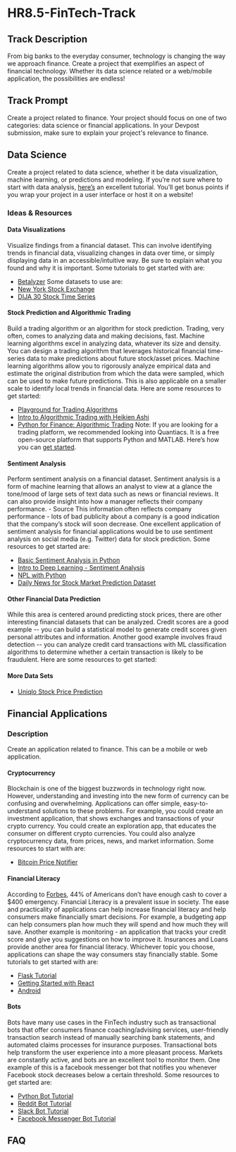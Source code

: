 # HR8.5-FinTech-Track

## Track Description 
From big banks to the everyday consumer, technology is changing the way we approach finance. Create a project that exemplifies an aspect of financial technology. Whether its data science related or a web/mobile application, the possibilities are endless! 

## Track Prompt 
Create a project related to finance. Your project should focus on one of two categories: data science or financial applications. In your Devpost submission, make sure to explain your project's relevance to finance. 

## Data Science 
Create a project related to data science, whether it be data visualization, machine learning, or predictions and modeling. If you’re not sure where to start with data analysis, [here’s](https://github.com/abhmul/DataScienceTrack) an excellent tutorial. You’ll get bonus points if you wrap your project in a user interface or host it on a website!

### Ideas & Resources

#### Data Visualizations
Visualize findings from a financial dataset. This can involve identifying trends in financial data, visualizing changes in data over time, or simply displaying data in an accessible/intuitive way. Be sure to explain what you found and why it is important. Some tutorials to get started with are: 
* [Betalyzer](https://medium.com/@ashishsingal1/introducing-betalyzer-a-fintech-tutorial-110ac9abda58) 
Some datasets to use are: 
* [New York Stock Exchange](https://www.kaggle.com/dgawlik/nyse)
* [DIJA 30 Stock Time Series](https://www.kaggle.com/szrlee/stock-time-series-20050101-to-20171231#CAT_2006-01-01_to_2018-01-01.csv)

#### Stock Prediction and Algorithmic Trading 
Build a trading algorithm or an algorithm for stock prediction. Trading, very often, comes to analyzing data and making decisions, fast. Machine learning algorithms excel in analyzing data, whatever its size and density. You can design a trading algorithm that leverages historical financial time-series data to make predictions about future stock/asset prices. Machine learning algorithms allow you to rigorously analyze empirical data and estimate the original distribution from which the data were sampled, which can be used to make future predictions. This is also applicable on a smaller scale to identify local trends in financial data. Here are some resources to get started:
* [Playground for Trading Algorithms](https://www.quantopian.com)
* [Intro to Algorithmic Trading with Heikien Ashi](https://quantiacs.com/Blog/Intro-to-Algorithmic-Trading-with-Heikin-Ashi.aspx)
* [Python for Finance: Algorithmic Trading](https://www.datacamp.com/community/tutorials/finance-python-trading) 
Note: If you are looking for a trading platform, we recommended looking into Quantiacs. It is a free open-source platform that supports Python and MATLAB. Here’s how you can [get started](https://quantiacs.com/For-Quants/GetStarted/QuantiacsToolbox/Install.aspx).

#### Sentiment Analysis
Perform sentiment analysis on a financial dataset. Sentiment analysis is a form of machine learning that allows an analyst to view at a glance the tone/mood of large sets of text data such as news or financial reviews. It can also provide insight into how a manager reflects their company performance. - Source This information often reflects company performance - lots of bad publicity about a company is a good indication that the company’s stock will soon decrease. One excellent application of sentiment analysis for financial applications would be to use sentiment analysis on social media (e.g. Twitter) data for stock prediction. Some resources to get started are: 
* [Basic Sentiment Analysis in Python](http://fjavieralba.com/basic-sentiment-analysis-with-python.html) 
* [Intro to Deep Learning - Sentiment Analysis](https://nlpforhackers.io/deep-learning-introduction/) 
* [NPL with Python](http://www.nltk.org/book/)
* [Daily News for Stock Market Prediction Dataset](https://www.kaggle.com/aaron7sun/stocknews) 

#### Other Financial Data Prediction
While this area is centered around predicting stock prices, there are other interesting financial datasets that can be analyzed. Credit scores are a good example -- you can build a statistical model to generate credit scores given personal attributes and information. Another good example involves fraud detection -- you can analyze credit card transactions with ML classification algorithms to determine whether a certain transaction is likely to be fraudulent. Here are some resources to get started:

#### More Data Sets 
* [Uniqlo Stock Price Prediction](https://www.kaggle.com/daiearth22/uniqlo-fastretailing-stock-price-prediction) 

## Financial Applications 

### Description 
Create an application related to finance. This can be a mobile or web application.

#### Cryptocurrency
Blockchain is one of the biggest buzzwords in technology right now. However, understanding and investing into the new form of currency can be confusing and overwhelming. Applications can offer simple, easy-to-understand solutions to these problems. For example, you could create an investment application, that shows exchanges and transactions of your crypto currency. You could create an exploration app, that educates the consumer on different crypto currencies. You could also analyze cryptocurrency data, from prices, news, and market information. 
Some resources to start with are: 
* [Bitcoin Price Notifier](https://realpython.com/python-bitcoin-ifttt/)

#### Financial Literacy 
According to [Forbes](https://www.forbes.com/sites/danipascarella/2018/04/03/4-stats-that-reveal-how-badly-america-is-failing-at-financial-literacy/#5f9227882bb7), 44% of Americans don’t have enough cash to cover a $400 emergency. Financial Literacy is a prevalent issue in society. The ease and practicality of applications can help increase financial literacy and help consumers make financially smart decisions. For example, a budgeting app can help consumers plan how much they will spend and how much they will save. Another example is monitoring - an application that tracks your credit score and give you suggestions on how to improve it. Insurances and Loans provide another area for financial literacy. Whichever topic you choose, applications can shape the way consumers stay financially stable.
Some tutorials to get started with are: 
* [Flask Tutorial](https://github.com/hack-rice/flask-tutorial)
* [Getting Started with React](https://www.taniarascia.com/getting-started-with-react/)
* [Android](https://developer.android.com/training/basics/firstapp/index.html?hl=p) 

#### Bots 
Bots have many use cases in the FinTech industry such as transactional bots that offer consumers finance coaching/advising services, user-friendly transaction search instead of manually searching bank statements, and automated claims processes for insurance purposes. Transactional bots help transform the user experience into a more pleasant process. Markets are constantly active, and bots are an excellent tool to monitor them. One example of this is a facebook messenger bot that notifies you whenever Facebook stock decreases below a certain threshold. Some resources to get started are: 
* [Python Bot Tutorial](https://apps.worldwritable.com/tutorials/chatbot/)
* [Reddit Bot Tutorial](https://github.com/hack-rice/HR8-First-Timers-Track/tree/master/reddit-bot) 
* [Slack Bot Tutorial](https://github.com/hack-rice/HR8-First-Timers-Track/tree/master/slack-bot)
* [Facebook Messenger Bot Tutorial](https://github.com/hack-rice/HR8-First-Timers-Track/tree/master/messenger-bot) 

## FAQ

